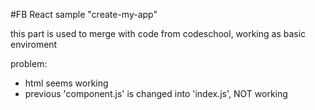 #FB React sample "create-my-app"

this part is used to merge with code from codeschool, working as basic enviroment

problem:
- html seems working
- previous 'component.js' is changed into 'index.js', NOT working
